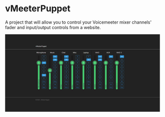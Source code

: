 # vMeeterPuppet

A project that will allow you to control your Voicemeeter mixer channels' fader and input/output controls from a website.

![alt Screenshot](screenshot.png "Screenshot")